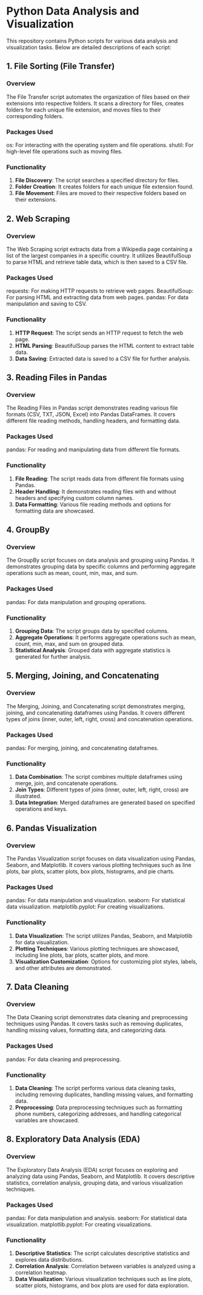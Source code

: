 # Python Data Analysis and Visualization

This repository contains Python scripts for various data analysis and visualization tasks. Below are detailed descriptions of each script:

## 1. File Sorting (File Transfer)

### Overview
The File Transfer script automates the organization of files based on their extensions into respective folders. It scans a directory for files, creates folders for each unique file extension, and moves files to their corresponding folders.

### Packages Used
os: For interacting with the operating system and file operations.
shutil: For high-level file operations such as moving files.

### Functionality
1. **File Discovery**: The script searches a specified directory for files.
2. **Folder Creation**: It creates folders for each unique file extension found.
3. **File Movement**: Files are moved to their respective folders based on their extensions.

## 2. Web Scraping

### Overview
The Web Scraping script extracts data from a Wikipedia page containing a list of the largest companies in a specific country. It utilizes BeautifulSoup to parse HTML and retrieve table data, which is then saved to a CSV file.

### Packages Used
requests: For making HTTP requests to retrieve web pages.
BeautifulSoup: For parsing HTML and extracting data from web pages.
pandas: For data manipulation and saving to CSV.

### Functionality
1. **HTTP Request**: The script sends an HTTP request to fetch the web page.
2. **HTML Parsing**: BeautifulSoup parses the HTML content to extract table data.
3. **Data Saving**: Extracted data is saved to a CSV file for further analysis.

## 3. Reading Files in Pandas

### Overview
The Reading Files in Pandas script demonstrates reading various file formats (CSV, TXT, JSON, Excel) into Pandas DataFrames. It covers different file reading methods, handling headers, and formatting data.

### Packages Used
pandas: For reading and manipulating data from different file formats.

### Functionality
1. **File Reading**: The script reads data from different file formats using Pandas.
2. **Header Handling**: It demonstrates reading files with and without headers and specifying custom column names.
3. **Data Formatting**: Various file reading methods and options for formatting data are showcased.

## 4. GroupBy

### Overview
The GroupBy script focuses on data analysis and grouping using Pandas. It demonstrates grouping data by specific columns and performing aggregate operations such as mean, count, min, max, and sum.

### Packages Used
pandas: For data manipulation and grouping operations.

### Functionality
1. **Grouping Data**: The script groups data by specified columns.
2. **Aggregate Operations**: It performs aggregate operations such as mean, count, min, max, and sum on grouped data.
3. **Statistical Analysis**: Grouped data with aggregate statistics is generated for further analysis.

## 5. Merging, Joining, and Concatenating

### Overview
The Merging, Joining, and Concatenating script demonstrates merging, joining, and concatenating dataframes using Pandas. It covers different types of joins (inner, outer, left, right, cross) and concatenation operations.

### Packages Used
pandas: For merging, joining, and concatenating dataframes.

### Functionality
1. **Data Combination**: The script combines multiple dataframes using merge, join, and concatenate operations.
2. **Join Types**: Different types of joins (inner, outer, left, right, cross) are illustrated.
3. **Data Integration**: Merged dataframes are generated based on specified operations and keys.

## 6. Pandas Visualization

### Overview
The Pandas Visualization script focuses on data visualization using Pandas, Seaborn, and Matplotlib. It covers various plotting techniques such as line plots, bar plots, scatter plots, box plots, histograms, and pie charts.

### Packages Used
pandas: For data manipulation and visualization.
seaborn: For statistical data visualization.
matplotlib.pyplot: For creating visualizations.

### Functionality
1. **Data Visualization**: The script utilizes Pandas, Seaborn, and Matplotlib for data visualization.
2. **Plotting Techniques**: Various plotting techniques are showcased, including line plots, bar plots, scatter plots, and more.
3. **Visualization Customization**: Options for customizing plot styles, labels, and other attributes are demonstrated.

## 7. Data Cleaning

### Overview
The Data Cleaning script demonstrates data cleaning and preprocessing techniques using Pandas. It covers tasks such as removing duplicates, handling missing values, formatting data, and categorizing data.

### Packages Used
pandas: For data cleaning and preprocessing.

### Functionality
1. **Data Cleaning**: The script performs various data cleaning tasks, including removing duplicates, handling missing values, and formatting data.
2. **Preprocessing**: Data preprocessing techniques such as formatting phone numbers, categorizing addresses, and handling categorical variables are showcased.

## 8. Exploratory Data Analysis (EDA)

### Overview
The Exploratory Data Analysis (EDA) script focuses on exploring and analyzing data using Pandas, Seaborn, and Matplotlib. It covers descriptive statistics, correlation analysis, grouping data, and various visualization techniques.

### Packages Used
pandas: For data manipulation and analysis.
seaborn: For statistical data visualization.
matplotlib.pyplot: For creating visualizations.

### Functionality
1. **Descriptive Statistics**: The script calculates descriptive statistics and explores data distributions.
2. **Correlation Analysis**: Correlation between variables is analyzed using a correlation heatmap.
3. **Data Visualization**: Various visualization techniques such as line plots, scatter plots, histograms, and box plots are used for data exploration.
